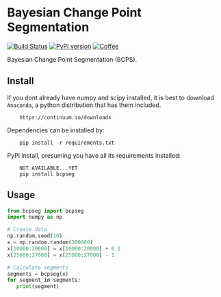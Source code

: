 # Bayesian Change Point Segmentation

[![Build Status](https://travis-ci.org/kylessmith/bcpseg.svg?branch=master)](https://travis-ci.org/kylessmith/bcpseg) [![PyPI version](https://badge.fury.io/py/bcpseg.svg)](https://badge.fury.io/py/bcpseg)
[![Coffee](https://img.shields.io/badge/-buy_me_a%C2%A0coffee-gray?logo=buy-me-a-coffee&color=ff69b4)](https://www.buymeacoffee.com/kylessmith)

Bayesian Change Point Segmentation (BCPS).


## Install

If you dont already have numpy and scipy installed, it is best to download
`Anaconda`, a python distribution that has them included.  
```
    https://continuum.io/downloads
```

Dependencies can be installed by:

```
    pip install -r requirements.txt
```

PyPI install, presuming you have all its requirements installed:
```
    NOT AVAILABLE...YET
	pip install bcpseg
```

## Usage

```python
from bcpseg import bcpseg
import numpy as np

# Create data
np.random.seed(10)
x = np.random.random(300000)
x[10000:20000] = x[10000:20000] + 0.1
x[25000:27000] = x[25000:27000] - 1

# Calculate segments
segments = bcpseg(x)
for segment in segments:
   print(segment)

```

